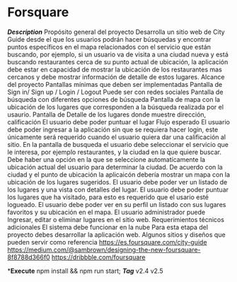 # Forsquare
***Description***
    Propósito general del proyecto Desarrolla un sitio web de City Guide desde el que los usuarios podrán hacer búsquedas y encontrar puntos específicos en el mapa relacionados con el servicio que están buscando, por ejemplo, si un usuario va de visita a una ciudad nueva y está buscando restaurantes cerca de su punto actual de ubicación, la aplicación debe estar en capacidad de mostrar la ubicación de los restaurantes mas cercanos y debe mostrar información de detalle de estos lugares.  Alcance del proyecto Pantallas mínimas que deben ser implementadas Pantalla de Sign in/ Sign up / Login / Logout Puede ser con redes sociales  Pantalla de búsqueda con diferentes opciones de búsqueda  Pantalla de mapa con la ubicación de los lugares que corresponden a la búsqueda realizada por el usaurio.  Pantalla de Detalle de los lugares donde muestre dirección, calificación  El usuario debe poder puntuar el lugar  Flujo esperado El usuario debe poder ingresar a la aplicación sin que se requiera hacer login, este únicamente será requerido cuando el usuario quiera dar una calificación al sitio.  En la pantalla de busqueda el usuario debe seleccionar el servicio que le interesa, por ejemplo restaurantes, y la ciudad en la que quiere buscar.  Debe haber una opción en la que se seleccione automatícamente la ubicación actual del usuario para determinar la ciudad.  De acuerdo con la ciudad y el punto de ubicación la aplicaicón debería mostrar un mapa con la ubicación de los lugares sugeridos.  El usuario debe poder ver un listado de los lugares y una vista con detalles del lugar.  El usuario debe poder puntuar los lugares que ha visitado, para esto es requerido que el usario esté logueado.  El usuario debe poder ver en su perfil un listado con sus lugares favoritos y su ubicación en el mapa.  El usuario administrador puede Ingresar, editar o eliminar lugares en el sitio web. Requerimientos técnicos adicionales El sistema debe funcionar en la nube  Para esta etapa del proyecto debes desarrollar la aplicación web.  Algunos sitios y diseños que pueden servir como referencia https://es.foursquare.com/city-guide  https://medium.com/@sambrown/designing-the-new-foursquare-8f8788d366f0  https://dribbble.com/foursquare

***Execute**
    npm install && npm run start;
***Tag***
v2.4
v2.5
